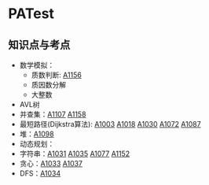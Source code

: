 # PATest

## 知识点与考点

* 数学模拟：
  * 质数判断: [A1156](https://github.com/UKMeng/PATest/blob/master/Aclass/A1156.cpp)
  * 质因数分解
  * 大整数
* AVL树
* 并查集：[A1107](https://github.com/UKMeng/PATest/blob/master/Aclass/A1107.cpp) [A1158](https://github.com/UKMeng/PATest/blob/master/Aclass/A1158.cpp)
* 最短路径(Dijkstra算法): [A1003](https://github.com/UKMeng/PATest/blob/master/Aclass/A1003.cpp) [A1018](https://github.com/UKMeng/PATest/blob/master/Aclass/A1018.cpp) [A1030](https://github.com/UKMeng/PATest/blob/master/Aclass/A1030.cpp) [A1072](https://github.com/UKMeng/PATest/blob/master/Aclass/A1072.cpp) [A1087](https://github.com/UKMeng/PATest/blob/master/Aclass/A1087.cpp)
* 堆：[A1098](https://github.com/UKMeng/PATest/blob/master/Aclass/A1098.cpp)
* 动态规划：
* 字符串：[A1031](https://github.com/UKMeng/PATest/blob/master/Aclass/A1031.cpp) [A1035](https://github.com/UKMeng/PATest/blob/master/Aclass/A1035.cpp) [A1077](https://github.com/UKMeng/PATest/blob/master/Aclass/A1077.cpp) [A1152](https://github.com/UKMeng/PATest/blob/master/Aclass/A1152.cpp)
* 贪心：[A1033](https://github.com/UKMeng/PATest/blob/master/Aclass/A1033.cpp) [A1037](https://github.com/UKMeng/PATest/blob/master/Aclass/A1037.cpp) 
* DFS：[A1034](https://github.com/UKMeng/PATest/blob/master/Aclass/A1034.cpp)